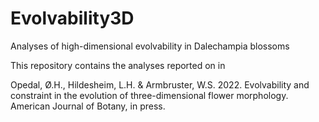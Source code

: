 # Evolvability3D
Analyses of high-dimensional evolvability in Dalechampia blossoms

This repository contains the analyses reported on in

Opedal, Ø.H., Hildesheim, L.H. & Armbruster, W.S. 2022. Evolvability and constraint in the evolution of three-dimensional flower morphology. American Journal of Botany, in press.
